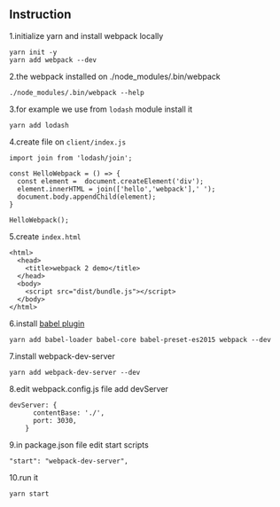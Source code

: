 ## Instruction

1.initialize yarn and install webpack locally

```
yarn init -y
yarn add webpack --dev
```

2.the webpack installed on ./node_modules/.bin/webpack

```
./node_modules/.bin/webpack --help
```

3.for example we use from `lodash` module install it

```
yarn add lodash
```

4.create file on `client/index.js`

```
import join from 'lodash/join';

const HelloWebpack = () => {
  const element =  document.createElement('div');
  element.innerHTML = join(['hello','webpack'],' ');
  document.body.appendChild(element);
}

HelloWebpack();
```

5.create `index.html`

```
<html>
  <head>
    <title>webpack 2 demo</title>
  </head>
  <body>
    <script src="dist/bundle.js"></script>
  </body>
</html>
```

6.install [babel plugin](https://github.com/babel/babel-loader)

```
yarn add babel-loader babel-core babel-preset-es2015 webpack --dev
```

7.install webpack-dev-server

```
yarn add webpack-dev-server --dev
```

8.edit webpack.config.js file add devServer

```
devServer: {
      contentBase: './',
      port: 3030,
    }
```

9.in package.json file edit start scripts

```
"start": "webpack-dev-server",
```

10.run it

```
yarn start
```

